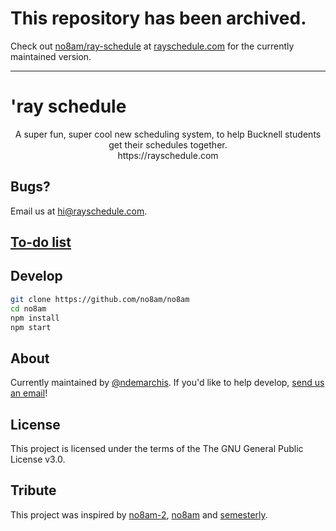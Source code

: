 # This repository has been archived.

Check out [no8am/ray-schedule](https://github.com/no8am/ray-schedule) at [rayschedule.com](https://rayschedule.com) for the currently maintained version.

---

# 'ray schedule
<p align="center">
  A super fun, super cool new scheduling system, to help Bucknell students get their schedules together.</br>
  https://rayschedule.com </br>
</p>

## Bugs?

Email us at [hi@rayschedule.com](mailto:hi@rayschedule.com).

## [To-do list](https://github.com/no8am/no8am/issues)

## Develop
```bash
git clone https://github.com/no8am/no8am
cd no8am
npm install
npm start
```

## About

Currently maintained by [@ndemarchis](https://github.com/ndemarchis). If you'd like to help develop, [send us an email](mailto:hi@rayschedule.com)! 

## License
This project is licensed under the terms of the The GNU General Public License v3.0.

## Tribute
This project was inspired by [no8am-2](https://github.com/icewing1996/no8am-2), [no8am](https://github.com/nowyasimi/no8am) and [semesterly](https://github.com/noahpresler/semesterly).
